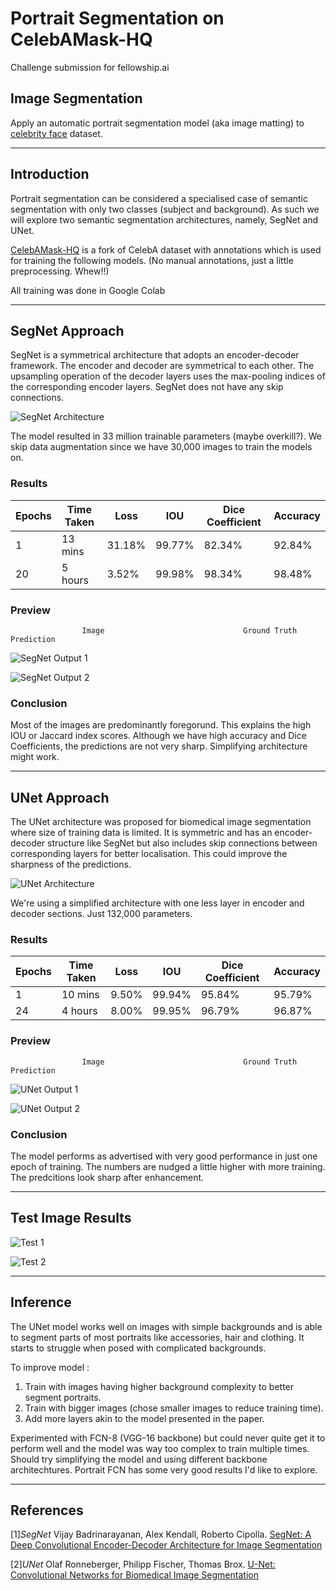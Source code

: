 # Portrait Segmentation on CelebAMask-HQ
Challenge submission for fellowship.ai 

## Image Segmentation
Apply an automatic portrait segmentation model (aka image matting) to [celebrity face](http://mmlab.ie.cuhk.edu.hk/projects/CelebA.html) dataset.


---


## Introduction

Portrait segmentation can be considered a specialised case of semantic segmentation with only two classes (subject and background). As such we will explore two semantic segmentation architectures, namely, SegNet and UNet.

[CelebAMask-HQ](https://github.com/switchablenorms/CelebAMask-HQ) is a fork of CelebA dataset with annotations which is used for training the following models. (No manual annotations, just a little preprocessing. Whew!!)

All training was done in Google Colab

---


## SegNet Approach

SegNet is a symmetrical architecture that adopts an encoder-decoder framework. The encoder and decoder are symmetrical to each other. The upsampling operation of the decoder layers uses the max-pooling indices of the corresponding encoder layers. SegNet does not have any skip connections.

![SegNet Architecture](https://github.com/Vishaal-MK/Portrait-Segmentation-on-CelebA/blob/master/Images/SegNet%20Architecture.png)

The model resulted in 33 million trainable parameters (maybe overkill?). We skip data augmentation since we have 30,000 images to train the models on.

### Results

| Epochs | Time Taken | Loss   | IOU    | Dice Coefficient | Accuracy |
|--------|------------|--------|--------|------------------|----------|
| 1      | 13 mins    | 31.18% | 99.77% | 82.34%           | 92.84%   |
| 20     | 5 hours    | 3.52%  | 99.98% | 98.34%           | 98.48%   |

### Preview

                    Image                               Ground Truth                              Prediction
![SegNet Output 1](https://github.com/Vishaal-MK/Portrait-Segmentation-on-CelebA/blob/master/Images/SegNet%201.png)

![SegNet Output 2](https://github.com/Vishaal-MK/Portrait-Segmentation-on-CelebA/blob/master/Images/SegNet%202.png)

### Conclusion

Most of the images are predominantly foregorund. This explains the high IOU or Jaccard index scores. Although we have high accuracy and Dice Coefficients, the predictions are not very sharp. Simplifying architecture might work.


---


## UNet Approach

The UNet architecture was proposed for biomedical image segmentation where size of training data is limited. It is symmetric and has an encoder-decoder structure like SegNet but also includes skip connections between corresponding layers for better localisation. This could improve the sharpness of the predictions.

![UNet Architecture](https://github.com/Vishaal-MK/Portrait-Segmentation-on-CelebA/blob/master/Images/UNet%20Architecture.png)

We're using a simplified architecture with one less layer in encoder and decoder sections. Just 132,000 parameters.

### Results

| Epochs | Time Taken | Loss   | IOU    | Dice Coefficient | Accuracy |
|--------|------------|--------|--------|------------------|----------|
| 1      | 10 mins    | 9.50%  | 99.94% | 95.84%           | 95.79%   |
| 24     | 4 hours    | 8.00%  | 99.95% | 96.79%           | 96.87%   |

### Preview

                    Image                               Ground Truth                              Prediction
![UNet Output 1](https://github.com/Vishaal-MK/Portrait-Segmentation-on-CelebA/blob/master/Images/UNet%201.png)

![UNet Output 2](https://github.com/Vishaal-MK/Portrait-Segmentation-on-CelebA/blob/master/Images/UNet%202.png)

### Conclusion

The model performs as advertised with very good performance in just one epoch of training. The numbers are nudged a little higher with more training. The predcitions look sharp after enhancement.

---

## Test Image Results

![Test 1](https://github.com/Vishaal-MK/Portrait-Segmentation-on-CelebA/blob/master/Images/Result1.png)

![Test 2](https://github.com/Vishaal-MK/Portrait-Segmentation-on-CelebA/blob/master/Images/Result2.png)

---

## Inference

The UNet model works well on images with simple backgrounds and is able to segment parts of most portraits like accessories, hair and clothing. It starts to struggle when posed with complicated backgrounds.

To improve model :
1. Train with images having higher background complexity to better segment portraits.
2. Train with bigger images (chose smaller images to reduce training time).
3. Add more layers akin to the model presented in the paper.

Experimented with FCN-8 (VGG-16 backbone) but could never quite get it to perform well and the model was way too complex to train multiple times. Should try simplifying the model and using different backbone architechtures. Portrait FCN has some very good results I'd like to explore.

---

## References

[1]*SegNet* Vijay Badrinarayanan, Alex Kendall, Roberto Cipolla. [SegNet: A Deep Convolutional Encoder-Decoder Architecture for Image Segmentation](https://arxiv.org/pdf/1511.00561.pdf)

[2]*UNet* Olaf Ronneberger, Philipp Fischer, Thomas Brox. [U-Net: Convolutional Networks for Biomedical Image Segmentation](https://arxiv.org/pdf/1505.04597.pdf)
